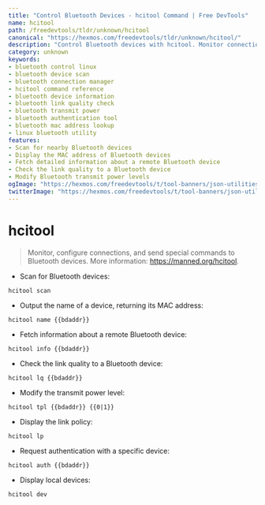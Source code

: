 ```yaml
---
title: "Control Bluetooth Devices - hcitool Command | Free DevTools"
name: hcitool
path: /freedevtools/tldr/unknown/hcitool
canonical: "https://hexmos.com/freedevtools/tldr/unknown/hcitool/"
description: "Control Bluetooth devices with hcitool. Monitor connections, configure settings, and send commands to Bluetooth devices. Free online tool, no registration required."
category: unknown
keywords:
- bluetooth control linux
- bluetooth device scan
- bluetooth connection manager
- hcitool command reference
- bluetooth device information
- bluetooth link quality check
- bluetooth transmit power
- bluetooth authentication tool
- bluetooth mac address lookup
- linux bluetooth utility
features:
- Scan for nearby Bluetooth devices
- Display the MAC address of Bluetooth devices
- Fetch detailed information about a remote Bluetooth device
- Check the link quality to a Bluetooth device
- Modify Bluetooth transmit power levels
ogImage: "https://hexmos.com/freedevtools/t/tool-banners/json-utilities-banner.png"
twitterImage: "https://hexmos.com/freedevtools/t/tool-banners/json-utilities-banner.png"
---
```


# hcitool

> Monitor, configure connections, and send special commands to Bluetooth devices.
> More information: <https://manned.org/hcitool>.

- Scan for Bluetooth devices:

`hcitool scan`

- Output the name of a device, returning its MAC address:

`hcitool name {{bdaddr}}`

- Fetch information about a remote Bluetooth device:

`hcitool info {{bdaddr}}`

- Check the link quality to a Bluetooth device:

`hcitool lq {{bdaddr}}`

- Modify the transmit power level:

`hcitool tpl {{bdaddr}} {{0|1}}`

- Display the link policy:

`hcitool lp`

- Request authentication with a specific device:

`hcitool auth {{bdaddr}}`

- Display local devices:

`hcitool dev`

